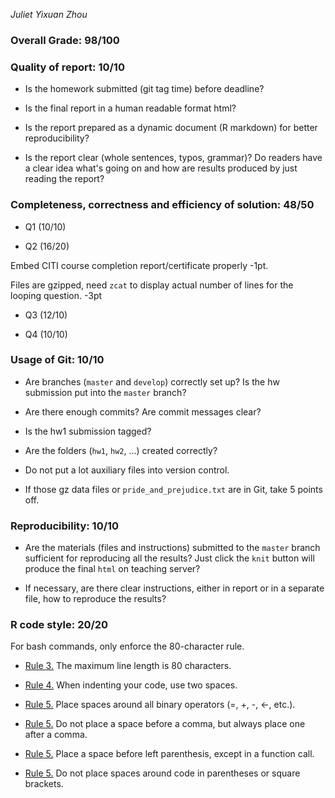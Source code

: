*Juliet Yixuan Zhou*

### Overall Grade: 98/100

### Quality of report: 10/10

-   Is the homework submitted (git tag time) before deadline? 

-   Is the final report in a human readable format html? 

-   Is the report prepared as a dynamic document (R markdown) for better reproducibility?

-   Is the report clear (whole sentences, typos, grammar)? Do readers have a clear idea what's going on and how are results produced by just reading the report? 

### Completeness, correctness and efficiency of solution: 48/50

- Q1 (10/10)

- Q2 (16/20)

Embed CITI course completion report/certificate properly -1pt. 

Files are gzipped, need `zcat` to display actual number of lines for the looping question. -3pt

- Q3 (12/10)

- Q4 (10/10)
	    
### Usage of Git: 10/10

-   Are branches (`master` and `develop`) correctly set up? Is the hw submission put into the `master` branch?

-   Are there enough commits? Are commit messages clear? 
          
-   Is the hw1 submission tagged? 

-   Are the folders (`hw1`, `hw2`, ...) created correctly? 
  
-   Do not put a lot auxiliary files into version control. 

-   If those gz data files or `pride_and_prejudice.txt` are in Git, take 5 points off.

### Reproducibility: 10/10

-   Are the materials (files and instructions) submitted to the `master` branch sufficient for reproducing all the results? Just click the `knit` button will produce the final `html` on teaching server? 

-   If necessary, are there clear instructions, either in report or in a separate file, how to reproduce the results?

### R code style: 20/20

For bash commands, only enforce the 80-character rule.

-   [Rule 3.](https://google.github.io/styleguide/Rguide.xml#linelength) The maximum line length is 80 characters. 

-   [Rule 4.](https://google.github.io/styleguide/Rguide.xml#indentation) When indenting your code, use two spaces.

-   [Rule 5.](https://google.github.io/styleguide/Rguide.xml#spacing) Place spaces around all binary operators (=, +, -, &lt;-, etc.). 
	
-   [Rule 5.](https://google.github.io/styleguide/Rguide.xml#spacing) Do not place a space before a comma, but always place one after a comma. 

-   [Rule 5.](https://google.github.io/styleguide/Rguide.xml#spacing) Place a space before left parenthesis, except in a function call.

-   [Rule 5.](https://google.github.io/styleguide/Rguide.xml#spacing) Do not place spaces around code in parentheses or square brackets.
